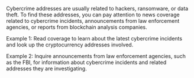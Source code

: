 Cybercrime addresses are usually related to hackers, ransomware, or data theft. To find these addresses, you can pay attention to news coverage related to cybercrime incidents, announcements from law enforcement agencies, or reports from blockchain analysis companies.

Example 1: Read coverage to learn about the latest cybercrime incidents and look up the cryptocurrency addresses involved.

Example 2: Inquire announcements from law enforcement agencies, such as the FBI, for information about cybercrime incidents and related addresses they are investigating.